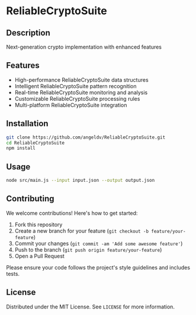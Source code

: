 # ReliableCryptoSuite

## Description

Next-generation crypto implementation with enhanced features

## Features

- High-performance ReliableCryptoSuite data structures
- Intelligent ReliableCryptoSuite pattern recognition
- Real-time ReliableCryptoSuite monitoring and analysis
- Customizable ReliableCryptoSuite processing rules
- Multi-platform ReliableCryptoSuite integration
## Installation

```bash
git clone https://github.com/angeldv/ReliableCryptoSuite.git
cd ReliableCryptoSuite
npm install
```

## Usage

```bash
node src/main.js --input input.json --output output.json
```

## Contributing

We welcome contributions! Here's how to get started:

1. Fork this repository
2. Create a new branch for your feature (`git checkout -b feature/your-feature`)
3. Commit your changes (`git commit -am 'Add some awesome feature'`)
4. Push to the branch (`git push origin feature/your-feature`)
5. Open a Pull Request

Please ensure your code follows the project's style guidelines and includes tests.

## License

Distributed under the MIT License. See `LICENSE` for more information.
